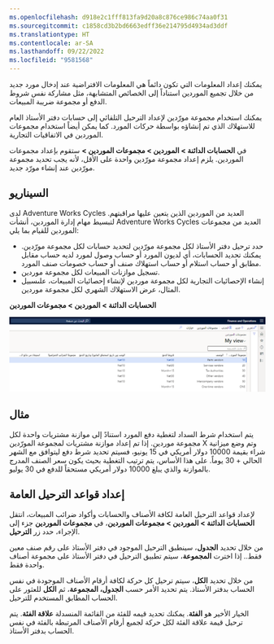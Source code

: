 ```yaml
---
ms.openlocfilehash: d918e2c1fff813fa9d20a8c876ce986c74aa0f31
ms.sourcegitcommit: c1858cd3b2bd6663edff36e214795d4934ad3ddf
ms.translationtype: HT
ms.contentlocale: ar-SA
ms.lasthandoff: 09/22/2022
ms.locfileid: "9581568"
---
```

يمكنك إعداد المعلومات التي تكون دائماً هي المعلومات الافتراضية عند إدخال مورد جديد من خلال تجميع الموردين استناداً إلى الخصائص المتشابهة، مثل مشاركة نفس شروط الدفع أو مجموعة ضريبة المبيعات.

يمكنك استخدام مجموعة مورّدين لإعداد الترحيل التلقائي إلى حسابات دفتر الأستاذ العام للاستهلاك الذي تم إنشاؤه بواسطة حركات المورد. كما يمكن أيضاً استخدام مجموعات الموردين في الاتفاقيات التجارية. 

في **الحسابات الدائنة > الموردين > مجموعات الموردين >** ستقوم بإعداد مجموعات الموردين. يلزم إعداد مجموعة مورّدين واحدة على الأقل، لأنه يجب تحديد مجموعة مورّدين عند إنشاء مورّد جديد.

## <a name="scenario"></a>السيناريو

لدى Adventure Works Cycles العديد من الموردين الذين يتعين عليها مراقبتهم. لتبسيط مهام إدارة الموردين، أنشأت Adventure Works Cycles العديد من مجموعات الموردين للقيام بما يلي:

- حدد ترحيل دفتر الأستاذ لكل مجموعة مورّدين لتحديد حسابات لكل مجموعة مورّدين. يمكنك تحديد الحسابات، أي لديون المورد أو حساب وصول لمورد لديه حساب مقابل مطابق أو حساب استلام أو حساب استهلاك صنف أو حساب خصومات صنف المورد.
- تسجيل موازنات المبيعات لكل مجموعة موردين. 
- إنشاء الإحصائيات التجارية لكل مجموعة موردين لإنشاء إحصائيات المبيعات، علىسبيل المثال، عرض الاستهلاك الشهري لكل مجموعة موردين.

**الحسابات الدائنة > الموردين > مجموعات الموردين**
 
![لقطة شاشة لصفحة مجموعات موردي التمويل والعمليات.](../media/vendor-groups.png)

## <a name="example"></a>مثال 

يتم استخدام شرط السداد لتغطية دفع المورد استنادً إلى موازنة مشتريات واحدة لكل مجموعة موردين. إذا تم إعداد موازنة مشتريات لمجموعة المورّدين X وتم وضع ميزانية شراء بقيمة 10000 دولار أمريكي في 15 يونيو، فسيتم تحديد شرط دفع ليتوافق مع الشهر الحالي + 30 يوماً. على هذا الأساس، يتم ترتيب التغطية بحيث يكون سعر الصنف المدرج بالموازنة والذي يبلغ 10000 دولار أمريكي مستحقاً للدفع في 30 يوليو.
 
## <a name="set-up-general-posting-rules"></a>إعداد قواعد الترحيل العامة 

لإعداد قواعد الترحيل العامة لكافة الأصناف والحسابات وأكواد ضرائب المبيعات، انتقل إلى **‎الحسابات الدائنة > الموردين > مجموعات الموردين**، في **مجموعات الموردين** جزء الإجراء، حدد زر **الترحيل**.

من خلال تحديد **الجدول**، سينطبق الترحيل الموجود في دفتر الأستاذ على رقم صنف معين فقط.. إذا اخترت **المجموعة**، سيتم تطبيق الترحيل في دفتر الأستاذ على مجموعة أصناف واحدة فقط.

من خلال تحديد **الكل**، سيتم ترحيل كل حركة لكافة أرقام الأصناف الموجودة في نفس الحساب بدفتر الأستاذ. يتم تحديد الأمر حسب **الجدول، المجموعة**، ثم **الكل** للعثور على الحساب المطابق المستخدم للترحيل.

الخيار الأخير هو **الفئة**. يمكنك تحديد قيمه للفئة من القائمة المنسدلة **علاقة الفئة**. يتم ترحيل قيمة علاقة الفئة لكل حركة لجميع أرقام الأصناف المرتبطة بالفئة في نفس الحساب بدفتر الأستاذ.
 

